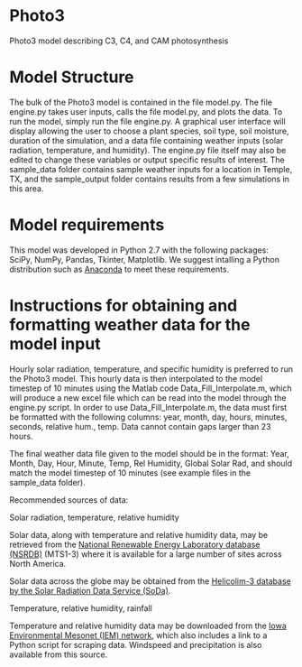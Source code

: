 # Photo3
Photo3 model describing C3, C4, and CAM photosynthesis

# Model Structure
The bulk of the Photo3 model is contained in the file model.py. The file engine.py takes user inputs, calls the file model.py, and plots the data. 
To run the model, simply run the file engine.py. A graphical user interface will display allowing the user to choose a plant species, soil type, soil moisture, duration of the simulation, and a data file containing weather inputs (solar radiation, temperature, and humidity). The engine.py file itself may also be edited to change these variables or output specific results of interest. 
The sample_data folder contains sample weather inputs for a location in Temple, TX, and the sample_output folder contains results from a few simulations in this area.

# Model requirements
This model was developed in Python 2.7 with the following packages: SciPy, NumPy, Pandas, Tkinter, Matplotlib. We suggest intalling a Python distribution such as [Anaconda][An] to meet these requirements.

[An]: https://www.continuum.io/downloads

# Instructions for obtaining and formatting weather data for the model input
Hourly solar radiation, temperature, and specific humidity is preferred to run the Photo3 model. This hourly data is then interpolated to the model timestep of 10 minutes using the Matlab code Data_Fill_Interpolate.m, which will produce a new excel file which can be read into the model through the engine.py script. In order to use Data_Fill_Interpolate.m, the data must first be formatted with the following columns: year, month, day, hours, minutes, seconds, relative hum., temp. Data cannot contain gaps larger than 23 hours.

The final weather data file given to the model should be in the format:
Year, Month, Day, Hour, Minute, Temp, Rel Humidity, Global Solar Rad,
and should match the model timestep of 10 minutes (see example files in the sample_data folder).

Recommended sources of data:

Solar radiation, temperature, relative humidity

Solar data, along with temperature and relative humidity data, may be retrieved from the [National Renewable Energy Laboratory database (NSRDB)][nsrdb] (MTS1-3) where it is available for a large number of sites across North America.


Solar data across the globe may be obtained from the [Helicolim-3 database by the Solar Radiation Data Service (SoDa)][soda]. 

[nsrdb]: https://maps.nrel.gov/nsrdb-viewer//?aL=UdPEX9
[soda]: http://soda-pro.com/web-services/radiation/helioclim-3-for-free

Temperature, relative humidity, rainfall

Temperature and relative humidity data may be downloaded from the [Iowa Environmental Mesonet (IEM) network][iem], which also includes a link to a Python script for scraping data. Windspeed and precipitation is also available from this source. 

[iem]: http://mesonet.agron.iastate.edu/request/download.phtml


